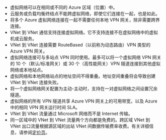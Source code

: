 * 虚拟网络可以在相同或不同的 Azure 区域（位置）中。
* 云服务或负载均衡终结点不能跨虚拟网络，即使它们连接在一起，也是如此。
* 将多个 Azure 虚拟网络连接在一起不需要任何本地 VPN 网关，除非需要跨界连接。
* VNet 到 VNet 通信支持连接虚拟网络。它不支持连接不在虚拟网络中的虚拟机或云服务。
* VNet 到 VNet 连接需要 RouteBased（以前称为动态路由）VPN 类型的 Azure VPN 网关。
* 虚拟网络连接可与多站点 VPN 同时使用。最多可以将一个虚拟网络 VPN 网关的 10 个（默认/标准网关）或 30 个（高性能网关）VPN 隧道连接到其他虚拟网络或本地站点。
* 虚拟网络和本地网络站点的地址空间不得重叠。地址空间重叠将会导致创建 VNet 到 VNet 连接失败。
* 将一个虚拟网络网关配置为主动-主动时，支持在一对虚拟网络之间设置冗余隧道。
* 虚拟网络的所有 VPN 隧道共享 Azure VPN 网关上的可用带宽，以及 Azure 中的相同 VPN 网关运行时间 SLA。
* VNet 到 VNet 流量通过 Microsoft 网络而不是 Internet 传输。
* 同一区域中的 VNet 到 VNet 流量两个方向都是免费的。跨区域 VNet 到 VNet 出口流量根据源区域的出站 VNet 间数据传输费率收费。有关详细信息，请参阅[定价页](https://www.azure.cn/pricing/details/vpn-gateway/)。

<!---HONumber=Mooncake_0206_2017-->